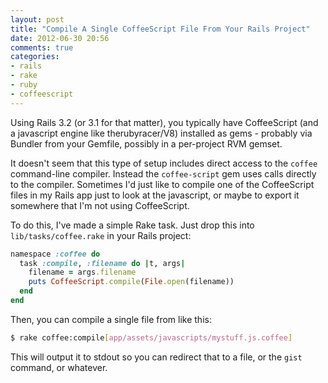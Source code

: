 ```yaml
---
layout: post
title: "Compile A Single CoffeeScript File From Your Rails Project"
date: 2012-06-30 20:56
comments: true
categories: 
- rails
- rake
- ruby
- coffeescript
---
```


Using Rails 3.2 (or 3.1 for that matter), you typically have CoffeeScript (and a javascript engine like therubyracer/V8) installed as gems - probably via Bundler from your Gemfile, possibly in a per-project RVM gemset.

It doesn't seem that this type of setup includes direct access to the `coffee` command-line compiler. Instead the `coffee-script` gem uses calls directly to the compiler. Sometimes I'd just like to compile one of the CoffeeScript files in my Rails app just to look at the javascript, or maybe to export it somewhere that I'm not using CoffeeScript.

To do this, I've made a simple Rake task. Just drop this into `lib/tasks/coffee.rake` in your Rails project:

``` ruby coffee.rake https://gist.github.com/3026787 View Gist
namespace :coffee do
  task :compile, :filename do |t, args|
    filename = args.filename
    puts CoffeeScript.compile(File.open(filename))
  end
end
```

Then, you can compile a single file from like this:

```bash
$ rake coffee:compile[app/assets/javascripts/mystuff.js.coffee]
```

This will output it to stdout so you can redirect that to a file, or the `gist` command, or whatever.
